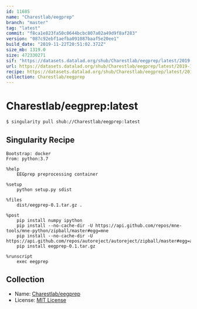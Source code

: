 ```yaml
---
id: 11685
name: "Charestlab/eegprep"
branch: "master"
tag: "latest"
commit: "f8ca1e823fa50c0644bcbc807a02a49d9f8af283"
version: "087c92ebf1aefba091087baaf5e20ee1"
build_date: "2019-11-22T20:51:02.372Z"
size_mb: 1319.0
size: 472330271
sif: "https://datasets.datalad.org/shub/Charestlab/eegprep/latest/2019-11-22-f8ca1e82-087c92eb/087c92ebf1aefba091087baaf5e20ee1.sif"
url: https://datasets.datalad.org/shub/Charestlab/eegprep/latest/2019-11-22-f8ca1e82-087c92eb/
recipe: https://datasets.datalad.org/shub/Charestlab/eegprep/latest/2019-11-22-f8ca1e82-087c92eb/Singularity
collection: Charestlab/eegprep
---
```


# Charestlab/eegprep:latest

```bash
$ singularity pull shub://Charestlab/eegprep:latest
```

## Singularity Recipe

```singularity
Bootstrap: docker
From: python:3.7

%help
    EEGprep preprocessing container

%setup
    python setup.py sdist

%files
    dist/eegprep-0.1.tar.gz .

%post
    pip install numpy ipython
    pip install --no-cache-dir -U https://api.github.com/repos/mne-tools/mne-python/zipball/master#egg=mne
    pip install --no-cache-dir -U https://api.github.com/repos/autoreject/autoreject/zipball/master#egg=autoreject
    pip install eegprep-0.1.tar.gz

%runscript
    exec eegprep
```

## Collection

 - Name: [Charestlab/eegprep](https://github.com/Charestlab/eegprep)
 - License: [MIT License](https://api.github.com/licenses/mit)

